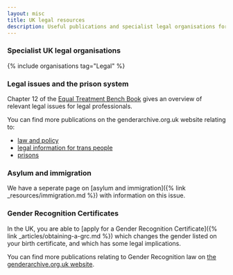 ```yaml
---
layout: misc
title: UK legal resources
description: Useful publications and specialist legal organisations for trans, nonbinary, and gender non-conforming people
---
```


### Specialist UK legal organisations

{% include organisations tag="Legal" %}

### Legal issues and the prison system

Chapter 12 of the [Equal Treatment Bench Book](https://www.judiciary.uk/wp-content/uploads/2018/02/equal-treatment-bench-book-february-v6-2018.pdf) gives an overview of relevant legal issues for legal professionals.

You can find more publications on the genderarchive.org.uk website relating to:
- [law and policy](https://genderarchive.org.uk/tag/law-and-policy/) 
- [legal information for trans people](https://genderarchive.org.uk/tag/legal-information/)
- [prisons](https://genderarchive.org.uk/tag/prisons/)

### Asylum and immigration

We have a seperate page on [asylum and immigration]({% link _resources/immigration.md %}) with information on this issue.

### Gender Recognition Certificates

In the UK, you are able to [apply for a Gender Recognition Certificate]({% link _articles/obtaining-a-grc.md %}) which changes the gender listed on your birth certificate, and which has some legal implications.

You can find more publications relating to Gender Recognition law on [the genderarchive.org.uk website](https://genderarchive.org.uk/tag/gender-recognition/).
